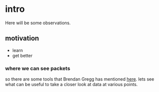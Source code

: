 # intro
Here will be some observations.

## motivation
* learn
* get better


### where we can see packets

so there are some tools that Brendan Gregg has mentioned [here](https://github.com/brendangregg/perf-tools).
lets see what can be useful to take a closer look at data at various points.
